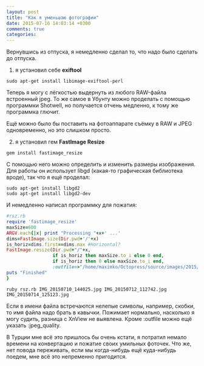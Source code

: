 ```yaml
---
layout: post
title: "Как я уменьшаю фотографии"
date: 2015-07-16 14:03:14 +0300
comments: true
categories: 
---
```

Вернувшись из отпуска, я немедленно сделал то, что надо было сделать до отпуска.

1) я установил себе **exiftool**

```
sudo apt-get install libimage-exiftool-perl
```
Теперь я могу с лёгкостью выдернуть из любого RAW-файла встроенный jpeg. То же самое в Убунту можно проделать с помощью программки Shotwell, но получается отчень медленно, к тому же программка глючит.

Ещё можно было бы поставить на фотоаппарате съёмку в RAW и JPEG одновременно, но это слишком просто. 

2) я установил гем **FastImage Resize**

```
gem install fastimage_resize
```

C помощью него можно определить и изменить размеры изображения. Для работы он использует libgd (какая-то графическая библиотека вроде), так что я ещё проделал:

```
sudo apt-get install libgd2
sudo apt-get install libgd2-dev
``` 

И немедленно написал программку для пожатия:
```ruby
#rsz.rb
require 'fastimage_resize'
maxSize=600
ARGV.each{|x| print "Processing "+x+' ...'
dims=FastImage.size(Dir.pwd+'/'+x)
is_horiz=dims.first==dims.max #Horizontal?
FastImage.resize(Dir.pwd+"/"+x,
                 if is_horiz then maxSize.to_i else 0 end,
                 if is_horiz then 0 else maxSize.to_i end,
 	             :outfile=>"/home/maximko/Octopress/source/images/2015/"+x.gsub(".","_"+maxSize.to_s+"."))
puts "Finished"
}
```

```
ruby rsz.rb IMG_20150710_144025.jpg IMG_20150712_112742.jpg IMG_20150714_125123.jpg
```

Если в имени файла встречаются нелепые символы, например, скобки, то имя файла надо брать в кавычки. Пожимает нормально, насколько я могу судить, разница с XnView не выявлена. Кроме :outfile можно ещё указать :jpeg_quality.

В Турции мне всё это пришлось бы очень кстати, я потратил немало времени на конвертацию и пожатие своих умильных фоточек. Что же, нет повода переживать, если мы когда-нибудь ещё куда-нибудь поедем, мне всё это непременно пригодится.